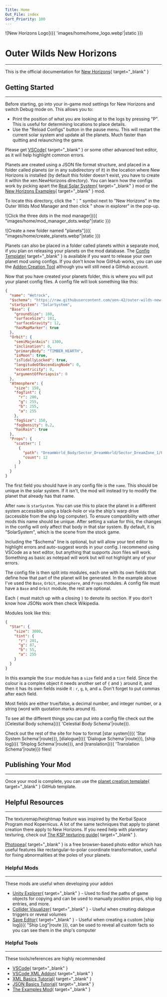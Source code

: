 ```yaml
---
Title: Home
Out_File: index
Sort_Priority: 100
---
```


![New Horizons Logo]({{ 'images/home/home_logo.webp'|static }})

# Outer Wilds New Horizons
___
        
This is the official documentation for [New Horizons](https://github.com/xen-42/outer-wilds-new-horizons){ target="_blank" }

## Getting Started
___

Before starting, go into your in-game mod settings for New Horizons and switch Debug mode on. This allows you to:

- Print the position of what you are looking at to the logs by pressing "P". This is useful for determining locations to place details.
- Use the "Reload Configs" button in the pause menu. This will restart the current solar system and update all the planets. Much faster than quitting and relaunching the game.

Please get [VSCode](https://code.visualstudio.com/){ target="_blank" } or some other advanced text editor, as it will help highlight common errors.

Planets are created using a JSON file format structure, and placed in a folder called planets (or in any subdirectory of it) in the location where New Horizons is installed (by default this folder doesn't exist, you have to create it within the xen.NewHorizons directory). You can learn how the configs work by picking apart the [Real Solar System](https://github.com/xen-42/outer-wilds-real-solar-system){ target="_blank" } mod or the [New Horizons Examples](https://github.com/xen-42/ow-new-horizons-examples){ target="_blank" } mod.

To locate this directory, click the "⋮" symbol next to "New Horizons" in the Outer Wilds Mod Manager and then click "
show in explorer" in the pop-up.

![Click the three dots in the mod manager]({{ "images/home/mod_manager_dots.webp"|static }})

![Create a new folder named "planets"]({{ "images/home/create_planets.webp"|static }})

Planets can also be placed in a folder called planets within a separate mod, if you plan on releasing your planets on the mod database. The [Config Template](https://github.com/xen-42/ow-new-horizons-config-template){ target="_blank" } is available if you want to release your own planet mod using configs. If you don't know how GitHub works, you can use the [Addon Creation Tool](https://outerwildsmods.com/custom-worlds/create/) although you will still need a GitHub account.

Now that you have created your planets folder, this is where you will put your planet config files. A config file will
look something like this:

```json
{
  "name": "Wetrock",
  "$schema": "https://raw.githubusercontent.com/xen-42/outer-wilds-new-horizons/master/NewHorizons/schema.json",
  "starSystem": "SolarSystem",
  "Base": {
    "groundSize": 100,
    "surfaceSize": 101,
    "surfaceGravity": 12,
    "hasMapMarker": true
  },
  "Orbit": {
    "semiMajorAxis": 1300,
    "inclination": 0,
    "primaryBody": "TIMBER_HEARTH",
    "isMoon": true,
    "isTidallyLocked": true,
    "longitudeOfAscendingNode": 0,
    "eccentricity": 0,
    "argumentOfPeriapsis": 0
  },
  "Atmosphere": {
    "size": 150,
    "fogTint": {
      "r": 200,
      "g": 255,
      "b": 255,
      "a": 255
    },
    "fogSize": 150,
    "fogDensity": 0.2,
    "hasRain": true
  },
  "Props": {
    "scatter": [
      {
        "path": "DreamWorld_Body/Sector_DreamWorld/Sector_DreamZone_1/Props_DreamZone_1/OtherComponentsGroup/Trees_Z1/DreamHouseIsland/Tree_DW_M_Var",
        "count": 12
      }
    ]
  }
}
```

The first field you should have in any config file is the `name`. This should be unique in the solar system. If it
isn't, the mod will instead try to modify the planet that already has that name.

After `name` is `starSystem`. You can use this to place the planet in a different system accessible using a black-hole or via the ship's warp drive (accessible from the ship log computer). To ensure compatibility with other mods this name should be unique. After setting a value for this, the changes in the config will only affect that body in that star system. By default, it is "SolarSystem", which is the scene from the stock game.

Including the "$schema" line is optional, but will allow your text editor to highlight errors and auto-suggest words in your config. I recommend using VSCode as a text editor, but anything that supports Json files will work. Something as basic as notepad will work but will not highlight any of your errors.

The config file is then split into modules, each one with its own fields that define how that part of the planet will be generated. In the example above I've used the `Base`, `Orbit`, `Atmosphere`, and `Props` modules. A config file must have a `Base` and `Orbit` module, the rest are optional.

Each `{` must match up with a closing `}` to denote its section. If you don't know how JSONs work then check Wikipedia.

Modules look like this:

```json
{
  "Star": {
    "size": 3000,
    "tint": {
      "r": 201,
      "g": 87,
      "b": 55,
      "a": 255
    }
  }
}
```

In this example the `Star` module has a `size` field and a `tint` field. Since the colour is a complex object it needs
another set of `{` and `}` around it, and then it has its own fields inside it : `r`, `g`, `b`, and `a`. Don't forget to put
commas after each field.

Most fields are either true/false, a decimal number, and integer number, or a string (word with quotation marks around
it).

To see all the different things you can put into a config file check out the [Celestial Body schema]({{ 'Celestial Body Schema'|route}}).

Check out the rest of the site for how to format [star system]({{ 'Star System Schema'|route}}), [dialogue]({{ 'Dialogue Schema'|route}}), [ship log]({{ 'Shiplog Schema'|route}}), and [translation]({{ 'Translation Schema'|route}}) files!

## Publishing Your Mod
___

Once your mod is complete, you can use the [planet creation template](https://github.com/xen-42/ow-new-horizons-config-template#readme){ target="_blank" } GitHub template.

## Helpful Resources
___

The texturemap/heightmap feature was inspired by the Kerbal Space Program mod Kopernicus. A lot of the same techniques that apply to
planet creation there apply to New Horizons. If you need help with planetary texturing, check out [The KSP texturing guide](https://forum.kerbalspaceprogram.com/index.php?/topic/165285-planetary-texturing-guide-repository/){ target="_blank" }.

[Photopea](https://www.photopea.com/){ target="_blank" } is a free browser-based photo editor which has useful features like
rectangular-to-polar coordinate transformation, useful for fixing abnormalities at the poles of your planets. 

### Helpful Mods
___

These mods are useful when developing your addon

- [Unity Explorer](https://outerwildsmods.com/mods/unityexplorer){ target="_blank" } - Used to find the paths of game objects for copying and can be used to manually position props, ship log entries, and more.
- [Collider Visualizer](https://outerwildsmods.com/mods/collidervisualizer){ target="_blank" } - Useful when creating dialogue triggers or reveal volumes
- [Save Editor](https://outerwildsmods.com/mods/saveeditor){ target="_blank" } - Useful when creating a custom [ship log]({{ "Ship Log"|route }}), can be used to reveal all custom facts so you can see them in the ship's computer

### Helpful Tools
___

These tools/references are highly recommended

- [VSCode](https://code.visualstudio.com/){ target="_blank" }
- [VSCode XML Addon](https://marketplace.visualstudio.com/items?itemName=redhat.vscode-xml){ target="_blank" }
- [XML Basics Tutorial](https://www.w3schools.com/xml/xml_whatis.asp){ target="_blank" }
- [JSON Basics Tutorial](https://www.tutorialspoint.com/json/index.htm){ target="_blank" }
- [The Examples Mod](https://github.com/xen-42/ow-new-horizons-examples){ target="_blank" }

